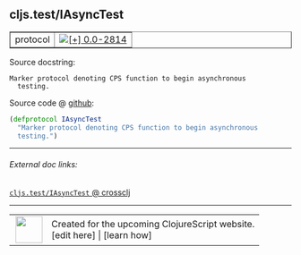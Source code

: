 ## cljs.test/IAsyncTest



 <table border="1">
<tr>
<td>protocol</td>
<td><a href="https://github.com/cljsinfo/cljs-api-docs/tree/0.0-2814"><img valign="middle" alt="[+] 0.0-2814" title="Added in 0.0-2814" src="https://img.shields.io/badge/+-0.0--2814-lightgrey.svg"></a> </td>
</tr>
</table>







Source docstring:

```
Marker protocol denoting CPS function to begin asynchronous
  testing.
```


Source code @ [github](https://github.com/clojure/clojurescript/blob/r3211/src/cljs/cljs/test.cljs#L398-L400):

```clj
(defprotocol IAsyncTest
  "Marker protocol denoting CPS function to begin asynchronous
  testing.")
```

<!--
Repo - tag - source tree - lines:

 <pre>
clojurescript @ r3211
└── src
    └── cljs
        └── cljs
            └── <ins>[test.cljs:398-400](https://github.com/clojure/clojurescript/blob/r3211/src/cljs/cljs/test.cljs#L398-L400)</ins>
</pre>

-->

---



###### External doc links:

[`cljs.test/IAsyncTest` @ crossclj](http://crossclj.info/fun/cljs.test.cljs/IAsyncTest.html)<br>

---

 <table>
<tr><td>
<img valign="middle" align="right" width="48px" src="http://i.imgur.com/Hi20huC.png">
</td><td>
Created for the upcoming ClojureScript website.<br>
[edit here] | [learn how]
</td></tr></table>

[edit here]:https://github.com/cljsinfo/cljs-api-docs/blob/master/cljsdoc/cljs.test_IAsyncTest.cljsdoc
[learn how]:https://github.com/cljsinfo/cljs-api-docs/wiki/cljsdoc-files

<!--

This information was too distracting to show to readers, but I'll leave it
commented here since it is helpful to:

- pretty-print the data used to generate this document
- and show how to retrieve that data



The API data for this symbol:

```clj
{:ns "cljs.test",
 :name "IAsyncTest",
 :type "protocol",
 :full-name-encode "cljs.test_IAsyncTest",
 :source {:code "(defprotocol IAsyncTest\n  \"Marker protocol denoting CPS function to begin asynchronous\n  testing.\")",
          :title "Source code",
          :repo "clojurescript",
          :tag "r3211",
          :filename "src/cljs/cljs/test.cljs",
          :lines [398 400]},
 :full-name "cljs.test/IAsyncTest",
 :docstring "Marker protocol denoting CPS function to begin asynchronous\n  testing.",
 :history [["+" "0.0-2814"]]}

```

Retrieve the API data for this symbol:

```clj
;; from Clojure REPL
(require '[clojure.edn :as edn])
(-> (slurp "https://raw.githubusercontent.com/cljsinfo/cljs-api-docs/catalog/cljs-api.edn")
    (edn/read-string)
    (get-in [:symbols "cljs.test/IAsyncTest"]))
```

-->
